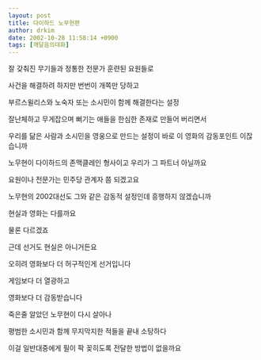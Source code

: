 ```yaml
---
layout: post
title: 다이하드 노무현편
author: drkim
date: 2002-10-28 11:58:14 +0900
tags: [깨달음의대화]
---
```

잘 갖춰진 무기들과 정통한 전문가 훈련된 요원들로
  
사건을 해결하려 하지만 번번이 개쪽만 당하고
  
부르스윌리스와 노숙자 또는 소시민이 함께 해결한다는 설정
  
잘난체하고 무게잡으며 뻐기는 애들을 한심한 존재로 만들어 버리면서
  
우리를 닮은 사람과 소시민을 영웅으로 만드는 설정이 바로 이 영화의 감동포인트 이잖습니까
  
노무현이 다이하드의 존맥클레인 형사이고 우리가 그 파트너 아닐까요
  
요원이나 전문가는 민주당 관계자 쯤 되겠고요
  
노무현의 2002대선도 그와 같은 감동적 설정인데 흥행하지 않겠습니까
  

  
현실과 영화는 다를까요
  
물론 다르겠죠
  
근데 선거도 현실은 아니거든요
  
오히려 영화보다 더 허구적인게 선거입니다
  
게임보다 더 열광하고
  
영화보다 더 감동받습니다
  

  
죽은줄 알았던 노무현이 다시 살아나
  
평범한 소시민과 함께 무지막지한 적들을 끝내 소탕하다
  
이걸 일반대중에게 필이 팍 꽂히도록 전달한 방법이 없을까요